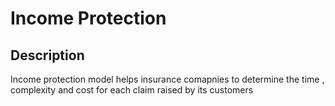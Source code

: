 # Income Protection

## Description
Income protection model helps insurance comapnies to determine the time , complexity and cost for each claim raised by its customers